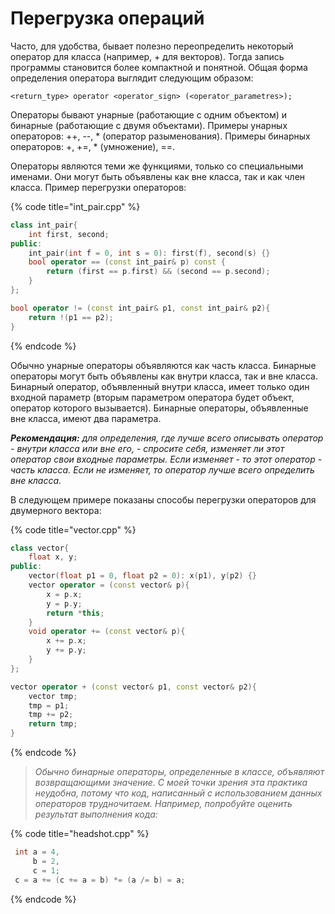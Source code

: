 # Перегрузка операций

Часто, для удобства, бывает полезно переопределить некоторый оператор для класса \(например, + для векторов\). Тогда запись программы становится более компактной и понятной. Общая форма определения оператора выглядит следующим образом:

`<return_type> operator <operator_sign> (<operator_parametres>);`

Операторы бывают унарные \(работающие с одним объектом\) и бинарные \(работающие с двумя объектами\). Примеры унарных операторов: ++, --, \* \(оператор разыменования\). Примеры бинарных операторов: +, +=, \* \(умножение\), ==.

Операторы являются теми же функциями, только со специальными именами. Они могут быть объявлены как вне класса, так и как член класса. Пример перегрузки операторов:


{% code title="int_pair.cpp" %}
```cpp
class int_pair{
    int first, second;
public:
    int_pair(int f = 0, int s = 0): first(f), second(s) {}
    bool operator == (const int_pair& p) const {
        return (first == p.first) && (second == p.second);
    }
};

bool operator != (const int_pair& p1, const int_pair& p2){
    return !(p1 == p2);
}
```
{% endcode %}

Обычно унарные операторы объявляются как часть класса. Бинарные операторы могут быть объявлены как внутри класса, так и вне класса. Бинарный оператор, объявленный внутри класса, имеет только один входной параметр \(вторым параметром оператора будет объект, оператор которого вызывается\). Бинарные операторы, объявленные вне класса, имеют два параметра.

_**Рекомендация:** для определения, где лучше всего описывать оператор - внутри класса или вне его, - спросите себя, изменяет ли этот оператор свои входные параметры. Если изменяет - то этот оператор - часть класса. Если не изменяет, то оператор лучше всего определить вне класса._

В следующем примере показаны способы перегрузки операторов для двумерного вектора:

{% code title="vector.cpp" %}
```cpp
class vector{
    float x, y;
public:
    vector(float p1 = 0, float p2 = 0): x(p1), y(p2) {}
    vector operator = (const vector& p){
        x = p.x;
        y = p.y;
        return *this;
    }
    void operator += (const vector& p){
        x += p.x;
        y += p.y;
    }
};

vector operator + (const vector& p1, const vector& p2){
    vector tmp;
    tmp = p1;
    tmp += p2;
    return tmp;
}
```
{% endcode %}

> _Обычно бинарные операторы, определенные в классе, объявляют возвращающими значение. С моей точки зрения эта практика неудобна, потому что код, написанный с использованием данных операторов трудночитаем. Например, попробуйте оценить результат выполнения кода:_

{% code title="headshot.cpp" %}
```cpp
 int a = 4,
     b = 2,
     c = 1;
 c = a += (c += a = b) *= (a /= b) = a;
```
{% endcode %}

